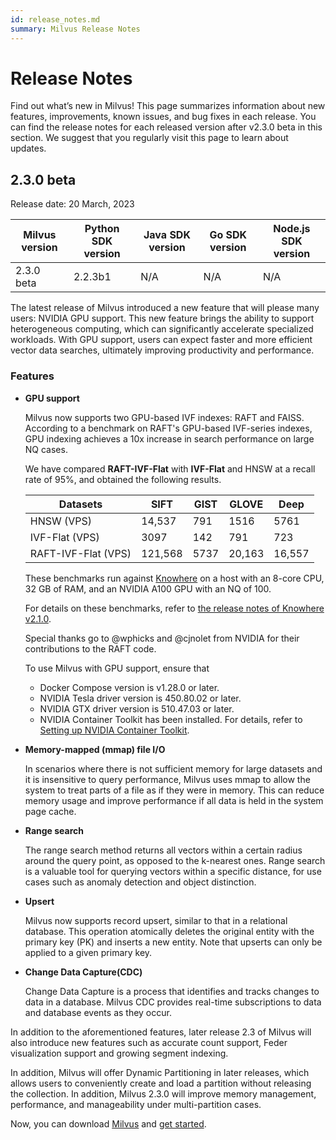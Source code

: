 ```yaml
---
id: release_notes.md
summary: Milvus Release Notes
---
```

# Release Notes

Find out what’s new in Milvus! This page summarizes information about new features, improvements, known issues, and bug fixes in each release. You can find the release notes for each released version after v2.3.0 beta in this section. We suggest that you regularly visit this page to learn about updates.

## 2.3.0 beta
Release date: 20 March, 2023

| Milvus version | Python SDK version | Java SDK version | Go SDK version | Node.js SDK version |
| -------------- | ------------------ | ---------------- | -------------- | ------------------- |
| 2.3.0 beta     | 2.2.3b1            | N/A              | N/A            | N/A                 |

The latest release of Milvus introduced a new feature that will please many users: NVIDIA GPU support. This new feature brings the ability to support heterogeneous computing, which can significantly accelerate specialized workloads. With GPU support, users can expect faster and more efficient vector data searches, ultimately improving productivity and performance.

### Features

- **GPU support**

  Milvus now supports two GPU-based IVF indexes: RAFT and FAISS. According to a benchmark on RAFT's GPU-based IVF-series indexes, GPU indexing achieves a 10x increase in search performance on large NQ cases.

  We have compared **RAFT-IVF-Flat** with **IVF-Flat** and HNSW at a recall rate of 95%, and obtained the following results.

  | Datasets            | SIFT             | GIST             | GLOVE            | Deep              |
  | ------------------- | ---------------- | ---------------- | ---------------- | ----------------- |
  | HNSW (VPS)          | 14,537           | 791              | 1516             | 5761              |
  | IVF-Flat (VPS)      | 3097             | 142              | 791              | 723               |
  | RAFT-IVF-Flat (VPS) | 121,568          | 5737             | 20,163           | 16,557            |
 
  These benchmarks run against [Knowhere](knowhere.md) on a host with an 8-core CPU, 32 GB of RAM, and an NVIDIA A100 GPU with an NQ of 100.

  For details on these benchmarks, refer to [the release notes of Knowhere v2.1.0](https://github.com/milvus-io/knowhere/releases/tag/v2.1.0).

  Special thanks go to @wphicks and @cjnolet from NVIDIA for their contributions to the RAFT code.

  <div class="alert note">

  To use Milvus with GPU support, ensure that

  - Docker Compose version is v1.28.0 or later.
  - NVIDIA Tesla driver version is 450.80.02 or later.
  - NVIDIA GTX driver version is 510.47.03 or later.
  - NVIDIA Container Toolkit has been installed. For details, refer to [Setting up NVIDIA Container Toolkit](https://docs.nvidia.com/datacenter/cloud-native/container-toolkit/install-guide.html#id2).

  </div>

- **Memory-mapped (mmap) file I/O**

  In scenarios where there is not sufficient memory for large datasets and it is insensitive to query performance, Milvus uses mmap to allow the system to treat parts of a file as if they were in memory. This can reduce memory usage and improve performance if all data is held in the system page cache.
  
- **Range search**

  The range search method returns all vectors within a certain radius around the query point, as opposed to the k-nearest ones. Range search is a valuable tool for querying vectors within a specific distance, for use cases such as anomaly detection and object distinction.
 
- **Upsert**

  Milvus now supports record upsert, similar to that in a relational database. This operation atomically deletes the original entity with the primary key (PK) and inserts a new entity. Note that upserts can only be applied to a given primary key.

- **Change Data Capture(CDC)**
 
  Change Data Capture is a process that identifies and tracks changes to data in a database. Milvus CDC provides real-time subscriptions to data and database events as they occur.
 
In addition to the aforementioned features, later release 2.3 of Milvus will also introduce new features such as accurate count support, Feder visualization support and growing segment indexing. 

In addition, Milvus will offer Dynamic Partitioning in later releases, which allows users to conveniently create and load a partition without releasing the collection. In addition, Milvus 2.3.0 will improve memory management, performance, and manageability under multi-partition cases.

Now, you can download [Milvus](https://hub.docker.com/r/milvusdb/milvus) and [get started](https://milvus.io).
